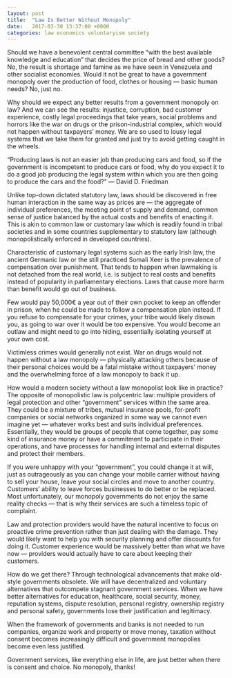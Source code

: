 ```yaml
---
layout: post
title:  "Law Is Better Without Monopoly"
date:   2017-03-30 13:37:00 +0000
categories: law economics voluntaryism society
---
```


Should we have a benevolent central committee “with the best available knowledge and education” that decides the price of bread and other goods? No, the result is shortage and famine as we have seen in Venezuela and other socialist economies. Would it not be great to have a government monopoly over the production of food, clothes or housing — basic human needs? No, just no.

Why should we expect any better results from a government monopoly on law? And we can see the results: injustice, corruption, bad customer experience, costly legal proceedings that take years, social problems and horrors like the war on drugs or the prison-industrial complex, which would not happen without taxpayers’ money. We are so used to lousy legal systems that we take them for granted and just try to avoid getting caught in the wheels.

“Producing laws is not an easier job than producing cars and food, so if the government is incompetent to produce cars or food, why do you expect it to do a good job producing the legal system within which you are then going to produce the cars and the food?”
― David D. Friedman

Unlike top-down dictated statutory law, laws should be discovered in free human interaction in the same way as prices are — the aggregate of individual preferences, the meeting point of supply and demand, common sense of justice balanced by the actual costs and benefits of enacting it. This is akin to common law or customary law which is readily found in tribal societies and in some countries supplementary to statutory law (although monopolistically enforced in developed countries).

Characteristic of customary legal systems such as the early Irish law, the ancient Germanic law or the still practiced Somali Xeer is the prevalence of compensation over punishment. That tends to happen when lawmaking is not detached from the real world, i.e. is subject to real costs and benefits instead of popularity in parliamentary elections. Laws that cause more harm than benefit would go out of business.

Few would pay 50,000€ a year out of their own pocket to keep an offender in prison, when he could be made to follow a compensation plan instead. If you refuse to compensate for your crimes, your tribe would likely disown you, as going to war over it would be too expensive. You would become an outlaw and might need to go into hiding, essentially isolating yourself at your own cost.

Victimless crimes would generally not exist. War on drugs would not happen without a law monopoly — physically attacking others because of their personal choices would be a fatal mistake without taxpayers’ money and the overwhelming force of a law monopoly to back it up.

How would a modern society without a law monopolist look like in practice? The opposite of monopolistic law is polycentric law: multiple providers of legal protection and other “government” services within the same area. They could be a mixture of tribes, mutual insurance pools, for-profit companies or social networks organized in some way we cannot even imagine yet — whatever works best and suits individual preferences. Essentially, they would be groups of people that come together, pay some kind of insurance money or have a commitment to participate in their operations, and have processes for handling internal and external disputes and protect their members.

If you were unhappy with your “government”, you could change it at will, just as outrageously as you can change your mobile carrier without having to sell your house, leave your social circles and move to another country. Customers’ ability to leave forces businesses to do better or be replaced. Most unfortunately, our monopoly governments do not enjoy the same reality checks — that is why their services are such a timeless topic of complaint.

Law and protection providers would have the natural incentive to focus on proactive crime prevention rather than just dealing with the damage. They would likely want to help you with security planning and offer discounts for doing it. Customer experience would be massively better than what we have now — providers would actually have to care about keeping their customers.

How do we get there? Through technological advancements that make old-style governments obsolete. We will have decentralized and voluntary alternatives that outcompete stagnant government services. When we have better alternatives for education, healthcare, social security, money, reputation systems, dispute resolution, personal registry, ownership registry and personal safety, governments lose their justification and legitimacy.

When the framework of governments and banks is not needed to run companies, organize work and property or move money, taxation without consent becomes increasingly difficult and government monopolies become even less justified.

Government services, like everything else in life, are just better when there is consent and choice. No monopoly, thanks!
